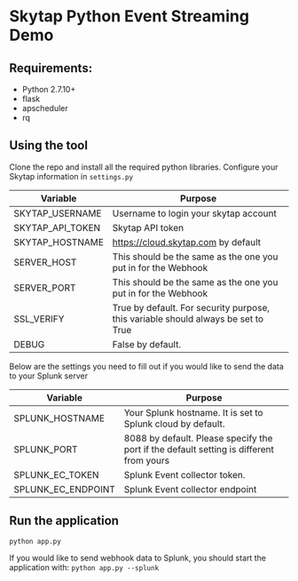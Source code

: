 # Skytap Python Event Streaming Demo
## Requirements:
* Python 2.7.10+
* flask
* apscheduler
* rq

## Using the tool
Clone the repo and install all the required python libraries.
Configure your Skytap information in `settings.py`

| Variable            | Purpose                                              |
|---------------------|------------------------------------------------------|
| SKYTAP_USERNAME     | Username to login your skytap account 				 |
| SKYTAP_API_TOKEN    | Skytap API token 	                                 |
| SKYTAP_HOSTNAME     | https://cloud.skytap.com by default              |
| SERVER_HOST         | This should be the same as the one you put in for the Webhook                           |
| SERVER_PORT         | This should be the same as the one you put in for the Webhook                          |
| SSL_VERIFY          | True by default. For security purpose, this variable should always be set to True			                         |
| DEBUG               | False by default.                          |


Below are the settings you need to fill out if you would like to send the data to your Splunk server

| Variable            | Purpose                                              |
|---------------------|------------------------------------------------------|
| SPLUNK_HOSTNAME     | Your Splunk hostname. It is set to Splunk cloud by default.                          |
| SPLUNK_PORT         | 8088 by default. Please specify the port if the default setting is different from yours                           |
| SPLUNK_EC_TOKEN     | Splunk Event collector token.                           |
| SPLUNK_EC_ENDPOINT  | Splunk Event collector endpoint                     |

## Run the application
```python app.py```

If you would like to send webhook data to Splunk, you should start the application with:
```python app.py --splunk```
